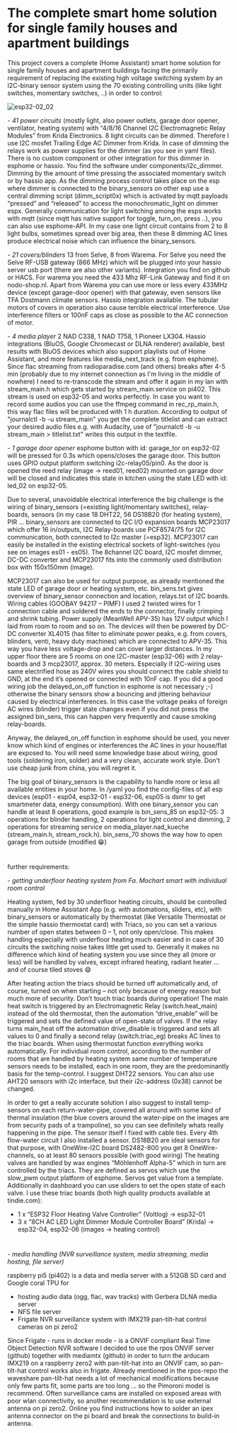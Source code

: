 # The complete smart home solution for single family houses and apartment buildings
This project covers a complete (Home Assistant) smart home solution for single family houses and apartment buildings facing the primarily requirement of replacing the existing high voltage switching system by an I2C-binary sensor system using the 70 existing controlling units (like light switches, momentary switches, ..) in order to control:

![esp32-02_02](https://github.com/user-attachments/assets/468ebcf7-a131-4bcf-a22b-907f2c339e6a)




_- 41 power circuits_ (mostly light, also power outlets, garage door opener, ventilator, heating system) with “4/8/16 Channel I2C Electromagnetic Relay Modules” from Krida Electronics. 8 light circuits can be dimmed. Therefore I use I2C mosfet Trailing Edge AC Dimmer from Krida. In case of dimming the relays work as power supplies for the dimmer (as you see in yaml files). There is no custom component or other integration for this dimmer in esphome or hassio. You find the software under components/i2c_dimmer. Dimming by the amount of time pressing the associated momentary switch or by hassio app. As the dimming process control takes place on the esp where dimmer is connected to the binary_sensors on other esp use a central dimming script (dimm_script0x) which is activated by mqtt payloads “pressed” and “released” to access the monochromatic_light on dimmer espx. Generally communication for light switching among the esps works with mqtt (since mqtt has native support for toggle, turn_on, press ..), you can also use esphome-API. In my case one light circuit contains from 2 to 8 light bulbs, sometimes spread over big area, then these 8 dimming AC lines produce electrical noise which can influence the binary_sensors.

_- 21 covers/blinders_ 13 from Selve, 8 from Warema. For Selve you need the Selve RF-USB gateway (866 MHz) which will be plugged into your hassio server usb port (there are also other variants). Integration you find on github or HACS. For warema you need the 433 Mhz RF-Link Gateway and find it on nodo-shop.nl. Apart from Warema you can use more or less every 433MHz device  (except garage-door opener) with that gateway, even sensors like TFA Dostmann climate sensors. Hassio integration available. The tubular motors of covers in operation also cause terrible electrical interference. Use interference filters or 100nF caps as close as possible to the AC connection of motor.

_- 4 media player_ 2 NAD C338, 1 NAD T758, 1 Pioneer LX304. Hassio integrations (BluOS, Google Chromecast or DLNA renderer) available, best results with BluOS devices which also support playlists out of Home Assistant, and more features like media_next_track (e.g. from esphome). Since flac streaming from radioparadise.com (and others) breaks after 4-5 min (probably due to my internet connection as I'm living in the middle of nowhere) I need to re-transcode the stream and offer it again in my lan with stream_main.h which gets started by stream_main.service on pi402. This stream is used on esp32-05 and works perfectly. In case you want to record some audios you can use the ffmpeg command in rec_rp_main.h, this way flac files will be produced with 1 h duration. According to output of "journalctl -b -u stream_main" you get the complete titlelist and can extract your desired audio files e.g. with Audacity, use of "journalctl -b -u stream_main > titlelist.txt" writes this output in the textfile.

_- 1 garage door opener_ esphome button with id: garage_tor on esp32-02 will be pressed for 0.3s which opens/closes the garage door. This button uses GPIO output platform switching i2c-relay05/pin0. As the door is opened the reed relay (image → reed01, reed02) mounted on garage door will be closed and indicates this state in kitchen using the state LED with id: led_02 on esp32-05.


Due to several, unavoidable electrical interference the big challenge is the wiring of binary_sensors (=existing light/momentary switches), relay-boards, sensors (in my case 18 DHT22, 56 DS18B20 (for heating system), PIR ...
binary_sensors are connected to I2C I/O expansion boards MCP23017 which offer 16 in/outputs, 
I2C Relay-boards use PCF8574/75 for I2C communication, both connected to I2c master (=esp32).
MCP23017 can easily be installed in the existing electrical sockets of light-switches (you see on images es01 - es05). The 8channel I2C board, I2C mosfet dimmer, DC-DC converter and MCP23017 fits into the commonly used distribution box with 150x150mm (image).

MCP23017 can also be used for output purpose, as already mentioned the state LED of garage door or heating system, etc.
bin_sens.txt gives overview of binary_sensor connection and location, relays.txt of I2C boards. Wiring cables (GOOBAY 94217 – PIMF) I used 2 twisted wires for 1 connection cable and soldered the ends to the connector, finally crimping and shrink tubing. Power supply (MeanWell APV-35) has 12V output which I laid from room to room and so on. The devices will then be powered by DC-DC converter XL4015 (has filter to eliminate power peaks, e.g. from covers, blinders, venti, heavy duty machines) which are connected to APV-35. This way you have less voltage-drop and can cover larger distances. In my upper floor there are 5 rooms on one I2C-master (esp32-06) with 2 relay-boards and 3 mcp23017, approx. 30 meters. Especially if I2C-wiring uses same electrified hose as 240V wires you should connect the cable shield to GND, at the end it’s opened or connected with 10nF cap. If you did a good wiring job the delayed_on_off function in esphome is not necessary ;-) otherwise the binary sensors show a bouncing and jittering behaviour caused by electrical interferences. In this case the voltage peaks of foreign AC wires (blinder) trigger state changes even if you did not press the assigned bin_sens, this can happen very frequently and cause smoking relay-boards.

Anyway, the delayed_on_off function in esphome should be used, you never know which kind of engines or interferences the AC lines in your house/flat are exposed to.
You will need some knowledge base about wiring, good tools (soldering iron, solder) and a very clean, accurate work style. Don’t use cheap junk from china, you will regret it.

The big goal of binary_sensors is the capability to handle more or less all available entities in your home. In /yaml you find the config-files of all esp devices (esp01 - esp04, esp32-01 - esp32-06, esp05 is dsmr to get smartmeter data, energy consumption). With one binary_sensor you can handle at least 8 operations, good example is bin_sens_85 on esp32-05: 3 operations for blinder handling, 2 operations for light control and dimming, 2 operations for streaming service on media_player.nad_kueche (stream_main.h, stream_rock.h). bin_sens_70 shows the way how to open garage from outside (modified 😁)

#
#

further requirements:

_- getting underfloor heating system from Fa. Mochart smart with individual room control_

Heating system, fed by 30 underfloor heating circuits, should be controlled manually in Home Assistant App (e.g. with automations, sliders, etc), with binary_sensors or automatically by thermostat (like Versatile Thermostat or the simple hassio thermostat card) with Triacs, so you can set a various number of open states between 0 – 1, not only open/close. This makes handling especially with underfloor heating much easier and in case of 30 circuits the switching noise takes little get used to. Generally it makes no difference which kind of heating system you use since they all (more or less) will be handled by valves, except infrared heating, radiant heater ... and of course tiled stoves 😄

After heating action the triacs should be turned off automatically and, of course, turned on when starting – not only because of energy reason but much more of security. Don’t touch triac boards during operation! The main heat switch is triggered by an Electromagnetic Relay (switch.heat_main) instead of the old thermostat, then the automation “drive_enable” will be triggered and sets the defined value of open-state of valves. If the relay turns main_heat off the automation drive_disable is triggered and sets all values to 0 and finally a second relay (switch.triac_eg) breaks AC lines to the triac boards. When using thermostat function everything works automatically.
For individual room control, according to the number of rooms that are handled by heating system same number of temperature sensors needs to be installed, each in one room, they are the predominantly basis for the temp-control. I suggest DHT22 sensors. You can also use AHT20 sensors with i2c interface, but their i2c-address (0x38) cannot be changed.

In order to get a really accurate solution I also suggest to install temp-sensors on each return-water-pipe, covered all around with some kind of thermal insulation (the blue covers around the water-pipe on the images are from security pads of a trampoline), so you can see definitely whats really happening in the pipe. The sensor itself I fixed with cable ties. Every 4th flow-water circuit I also installed a sensor. DS18B20 are ideal sensors for that purpose, with OneWire-I2C board DS2482-800 you get 8 OneWire-channels, so at least 80 sensors possible (with good wiring)
The heating valves are handled by wax engines “Möhlenhoff Alpha-5” which in turn are controlled by the triacs. They are defined as servos which use the slow_pwm output platform of esphome. Servos get value from a template. Additionally in dashboard you can use sliders to set the open state of each valve.
I use these triac boards (both high quality products available at tindie.com):

- 1 x “ESP32 Floor Heating Valve Controller” (Voltlog) → esp32-01
- 3 x “8CH AC LED Light Dimmer Module Controller Board” (Krida) → esp32-04, esp32-06
	(images → heating control)
#

_- media handling (NVR surveillance system, media streaming, media hosting, file server)_

raspberry pi5 (pi402) is a data and media server with a 512GB SD card and Google coral TPU for 

- hosting audio data (ogg, flac, wav tracks) with Gerbera DLNA media server
- NFS file server
- Frigate NVR surveillance system with IMX219 pan-tilt-hat control cameras on pi zero2

Since Frigate - runs in docker mode - is a ONVIF compliant Real Time Object Detection NVR software I decided to use the rpos ONVIF server (github) together with mediamtx (github) in order to turn the arducam IMX219 on a raspberry zero2 with pan-tilt-hat into an ONVIF cam, so pan-tilt-hat control works also in frigate. Already mentioned in the rpos-repo the waveshare pan-tilt-hat needs a lot of mechanical modifications because only few parts fit, some parts are too long … so the Pimoroni model is recommend. Often surveillance cams are installed on exposed areas with poor wlan connectivity, so another recommendation is to use external antenna on pi zero2. Online you find instructions how to solder an ipex antenna connector on the pi board and break the connections to build-in antenna.
